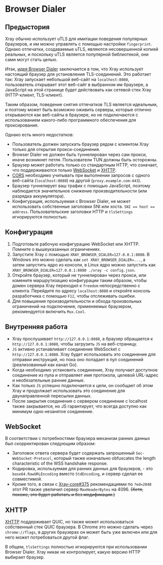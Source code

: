 # Browser Dialer

<Badge text="БЕТА" type="warning"/> <Badge text="v1.4.1+" type="warning"/>

## Предыстория

Xray обычно использует uTLS для имитации поведения популярных браузеров, и им можно управлять с помощью настройки `fingerprint`. Однако отпечатки, создаваемые uTLS, являются несовершенной копией реальных, и поскольку uTLS является популярной библиотекой, они сами могут стать целью.

Итак, [идея Browser Dialer](https://github.com/v2ray/discussion/issues/754#issuecomment-647934994) заключается в том, что Xray использует настоящий браузер для установления TLS-соединений. Это работает так: Xray запускает небольшой веб-сайт на `localhost:8080`, пользователь открывает этот веб-сайт в выбранном им браузере, а JavaScript на этой странице будет действовать как сетевой стек Xray (HTTP-клиент, TLS-клиент).

Таким образом, поведение снятия отпечатков TLS является идеальным, и поэтому может быть возможно оживить серверы, которые отлично открываются как веб-сайты в браузере, но не подключаются с использованием какого-либо программного обеспечения для проксирования.

Однако есть много недостатков:

* Пользователь должен запускать браузер рядом с клиентом Xray только для открытия прокси-соединения.
* Browser Dialer не должен быть туннелирован через сам прокси, иначе возникнет петля. Пользователи TUN должны быть осторожны.
* Браузер может работать только со стандартным HTTP, что означает, что поддерживаются только [WebSocket](../../transports/websocket.md) и [XHTTP](https://github.com/XTLS/Xray-core/discussions/4113#discussioncomment-11468947).
* [CORS](https://developer.mozilla.org/en-US/docs/Web/HTTP/CORS) необходимо учитывать при выполнении запросов с одного веб-сайта (`localhost:8080`) на другой (`proxy.example.com:443`).
* Браузер туннелирует ваш трафик с помощью JavaScript, поэтому наблюдается значительное снижение производительности (или разрядка аккумулятора).
* Конфигурация, используемая с Browser Dialer, не может использовать собственные заголовки SNI или хоста. `SNI == host == address`. Пользовательские заголовки HTTP и `tlsSettings` игнорируются полностью.

## Конфигурация

1. Подготовьте рабочую конфигурацию WebSocket или XHTTP. Помните о вышеуказанных ограничениях.
2. Запустите Xray с помощью `XRAY_BROWSER_DIALER=127.0.0.1:8080`. В Windows это можно сделать как `set XRAY_BROWSER_DIALER=...`, а затем запустить ядро из консоли, в Linux ядро можно запустить как `XRAY_BROWSER_DIALER=127.0.0.1:8080 ./xray -c config.json`.
3. Откройте браузер, который не туннелирован через прокси, или измените маршрутизацию конфигурации таким образом, чтобы домен сервера Xray переходил к `freedom` непосредственно с клиента. Перейдите по адресу `localhost:8080` и откройте консоль разработчика с помощью `F12`, чтобы отслеживать ошибки.
4. Для повышения производительности и обхода произвольных ограничений на подключение, применяемых браузером, рекомендуется включить `Mux.Cool`.

## Внутренняя работа

- Xray прослушивает `http://127.0.0.1:8080`, а браузер обращается к `http://127.0.0.1:8080`, чтобы загрузить `JS` на веб-страницу.
- `JS` активно устанавливает соединение WebSocket с `http://127.0.0.1:8080`. Xray будет использовать это соединение для отправки инструкций, но пока оно попадает в пул соединений (реализованный как канал Go).
- Когда необходимо установить соединение, Xray получает доступное соединение из пула и отправляет имя протокола, целевой URL-адрес и необязательные ранние данные.
- Как только `JS` успешно подключается к цели, он сообщает об этом Xray и продолжает использовать это соединение для двунаправленной пересылки данных.
- После закрытия соединения с сервером соединение с localhost также закрывается, но JS гарантирует, что всегда доступно как минимум одно незанятое соединение.

## WebSocket

<Badge text="v1.4.1+" type="warning"/>

В соответствии с потребностями браузера механизм ранних данных был скорректирован следующим образом:

- Заголовок ответа сервера будет содержать запрошенный `Sec-WebSocket-Protocol`, который также изначально obfuscates the length characteristic of the WSS handshake response.
- Кодировка, используемая для ранних данных для браузеров, - это `base64.RawURLEncoding` вместо `StdEncoding`, и сервер сделал ее совместимой.
- Кроме того, в связи с [Xray-core#375](https://github.com/XTLS/Xray-core/pull/375) рекомендациями по `?ed=2048` этот PR также увеличил сервер `MaxHeaderBytes` на 4096. ~~(Хотя, похоже, это будет работать и без модификации.)~~

## XHTTP

<Badge text="v1.8.19+" type="warning"/>

[XHTTP](https://github.com/XTLS/Xray-core/discussions/4113#discussioncomment-11468947) поддерживает QUIC, но также может использоваться собственный стек QUIC браузера. В Chrome это можно сделать через `chrome://flags`, в других браузерах он может быть уже включен или для него может потребоваться другой флаг.

В общем, `tlsSettings` полностью игнорируются при использовании Browser Dialer. Xray никак не контролирует, какую версию HTTP выбирает браузер.

